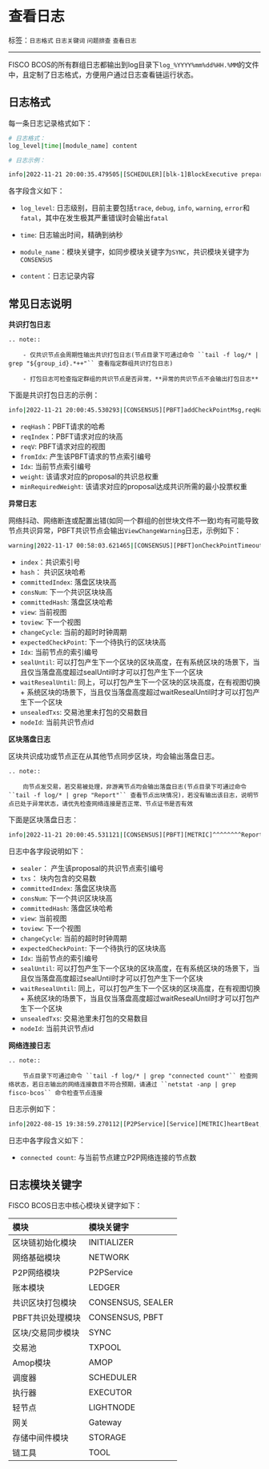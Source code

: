 # 查看日志

标签：``日志格式`` ``日志关键词`` ``问题排查`` ``查看日志``

----

FISCO BCOS的所有群组日志都输出到log目录下`log_%YYYY%mm%dd%HH.%MM`的文件中，且定制了日志格式，方便用户通过日志查看链运行状态。

## 日志格式

每一条日志记录格式如下：

```bash
# 日志格式：
log_level|time|[module_name] content

# 日志示例：

info|2022-11-21 20:00:35.479505|[SCHEDULER][blk-1]BlockExecutive prepare: fillBlock end,txNum=1,cost=0,fetchNum=1
```

各字段含义如下：

- `log_level`: 日志级别，目前主要包括`trace`, `debug`, `info`, `warning`, `error`和`fatal`，其中在发生极其严重错误时会输出`fatal`

- `time`: 日志输出时间，精确到纳秒

- `module_name`：模块关键字，如同步模块关键字为`SYNC`，共识模块关键字为`CONSENSUS`

- `content`：日志记录内容


## 常见日志说明

**共识打包日志**

```eval_rst
.. note::

    - 仅共识节点会周期性输出共识打包日志(节点目录下可通过命令 ``tail -f log/* | grep "${group_id}.*++"`` 查看指定群组共识打包日志)

    - 打包日志可检查指定群组的共识节点是否异常，**异常的共识节点不会输出打包日志**
```

下面是共识打包日志的示例：
```bash
info|2022-11-21 20:00:45.530293|[CONSENSUS][PBFT]addCheckPointMsg,reqHash=c2e031c8...,reqIndex=2,reqV=9,fromIdx=3,Idx=1,weight=4,minRequiredWeight=3
```
- `reqHash`：PBFT请求的哈希
- `reqIndex`：PBFT请求对应的块高
- `reqV`:  PBFT请求对应的视图
- `fromIdx`: 产生该PBFT请求的节点索引编号
- `Idx`: 当前节点索引编号
- `weight`: 该请求对应的proposal的共识总权重
- `minRequiredWeight`: 该请求对应的proposal达成共识所需的最小投票权重


**异常日志**

网络抖动、网络断连或配置出错(如同一个群组的创世块文件不一致)均有可能导致节点共识异常，PBFT共识节点会输出`ViewChangeWarning`日志，示例如下：

```bash
warning|2022-11-17 00:58:03.621465|[CONSENSUS][PBFT]onCheckPointTimeout: resend the checkpoint message package,index=176432,hash=d411d77d...,committedIndex=176431,consNum=176432,committedHash=ecac3705...,view=1713,toView=1713,changeCycle=0,expectedCheckPoint=176433,Idx=0,unsealedTxs=168,sealUntil=176432,waitResealUntil=176431,nodeId=0318568d...
```
- `index`：共识索引号
- `hash`： 共识区块哈希
- `committedIndex`: 落盘区块块高
- `consNum`:  下一个共识区块块高
- `committedHash`: 落盘区块哈希
- `view`: 当前视图
- `toview`:  下一个视图
- `changeCycle`: 当前的超时时钟周期
- `expectedCheckPoint`: 下一个待执行的区块块高
- `Idx`: 当前节点的索引编号
- `sealUntil`:  可以打包产生下一个区块的区块高度，在有系统区块的场景下，当且仅当落盘高度超过sealUntil时才可以打包产生下一个区块
- `waitResealUntil`: 同上，可以打包产生下一个区块的区块高度，在有视图切换 + 系统区块的场景下，当且仅当落盘高度超过waitResealUntil时才可以打包产生下一个区块
- `unsealedTxs`: 交易池里未打包的交易数目
- `nodeId`: 当前共识节点id


**区块落盘日志**

区块共识成功或节点正在从其他节点同步区块，均会输出落盘日志。

```eval_rst
.. note::

    向节点发交易，若交易被处理，非游离节点均会输出落盘日志(节点目录下可通过命令 ``tail -f log/* | grep "Report"`` 查看节点出块情况)，若没有输出该日志，说明节点已处于异常状态，请优先检查网络连接是否正常、节点证书是否有效

```

下面是区块落盘日志：
```bash
info|2022-11-21 20:00:45.531121|[CONSENSUS][PBFT][METRIC]^^^^^^^^Report,sealer=3,txs=1,committedIndex=2,consNum=3,committedHash=c2e031c8...,view=9,toView=9,changeCycle=0,expectedCheckPoint=3,Idx=1,unsealedTxs=0,sealUntil=0,waitResealUntil=0,nodeId=8f69046f...
```

日志中各字段说明如下：
- `sealer`： 产生该proposal的共识节点索引编号
- `txs`： 块内包含的交易数
- `committedIndex`: 落盘区块块高
- `consNum`:  下一个共识区块块高
- `committedHash`: 落盘区块哈希
- `view`: 当前视图
- `toview`:  下一个视图
- `changeCycle`: 当前的超时时钟周期
- `expectedCheckPoint`: 下一个待执行的区块块高
- `Idx`: 当前节点的索引编号
- `sealUntil`:  可以打包产生下一个区块的区块高度，在有系统区块的场景下，当且仅当落盘高度超过sealUntil时才可以打包产生下一个区块
- `waitResealUntil`: 同上，可以打包产生下一个区块的区块高度，在有视图切换 + 系统区块的场景下，当且仅当落盘高度超过waitResealUntil时才可以打包产生下一个区块
- `unsealedTxs`: 交易池里未打包的交易数目
- `nodeId`: 当前共识节点id


**网络连接日志**

```eval_rst
.. note::

    节点目录下可通过命令 ``tail -f log/* | grep "connected count"`` 检查网络状态，若日志输出的网络连接数目不符合预期，请通过 ``netstat -anp | grep fisco-bcos`` 命令检查节点连接
```

日志示例如下：
```bash
info|2022-08-15 19:38:59.270112|[P2PService][Service][METRIC]heartBeat,connected count=3
```

日志中各字段含义如下：
- `connected count`: 与当前节点建立P2P网络连接的节点数


## 日志模块关键字

FISCO BCOS日志中核心模块关键字如下：

| 模块 | 模块关键字 |
| :--- | :---- |
| 区块链初始化模块 | INITIALIZER |
| 网络基础模块 | NETWORK |
| P2P网络模块 | P2PService |
| 账本模块 |LEDGER|
| 共识区块打包模块 |CONSENSUS, SEALER|
| PBFT共识处理模块 | CONSENSUS, PBFT|
| 区块/交易同步模块 |SYNC|
| 交易池 |TXPOOL|
| Amop模块 | AMOP |
| 调度器    | SCHEDULER |
| 执行器    | EXECUTOR |
| 轻节点 |LIGHTNODE |
| 网关 |Gateway |
| 存储中间件模块 |STORAGE|
| 链工具 |TOOL|